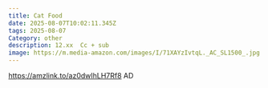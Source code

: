 ```yaml
---
title: Cat Food
date: 2025-08-07T10:02:11.345Z
tags: 2025-08-07
Category: other
description: 12.xx  Cc + sub
image: https://m.media-amazon.com/images/I/71XAYzIvtqL._AC_SL1500_.jpg
---
```

https://amzlink.to/az0dwIhLH7Rf8  AD